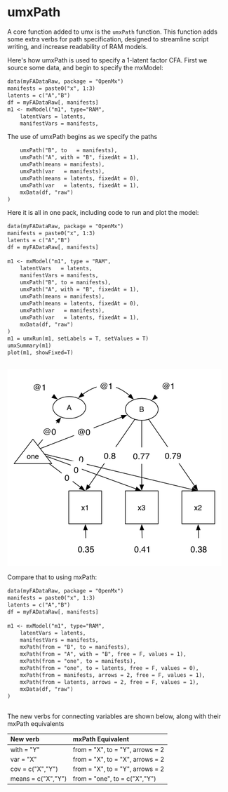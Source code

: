 # umxPath

A core function added to umx is the `umxPath` function.
This function adds some extra verbs for path specification, designed to streamline script writing, and increase readability of RAM models.

Here's how umxPath is used to specify a 1-latent factor CFA. First we source some data, and begin to specify the mxModel:

```splus
data(myFADataRaw, package = "OpenMx")
manifests = paste0("x", 1:3)
latents = c("A","B")
df = myFADataRaw[, manifests]
m1 <- mxModel("m1", type="RAM", 
	latentVars = latents,
	manifestVars = manifests,
```

The use of umxPath begins as we specify the paths

```splus
	umxPath("B", to   = manifests),
	umxPath("A", with = "B", fixedAt = 1),
	umxPath(means = manifests),
	umxPath(var   = manifests),
	umxPath(means = latents, fixedAt = 0),
	umxPath(var   = latents, fixedAt = 1),
	mxData(df, "raw")
)

```

Here it is all in one pack, including code to run and plot the model:

```splus
data(myFADataRaw, package = "OpenMx")
manifests = paste0("x", 1:3)
latents = c("A","B")
df = myFADataRaw[, manifests]

m1 <- mxModel("m1", type = "RAM",
	latentVars   = latents,
	manifestVars = manifests,
	umxPath("B", to = manifests),
	umxPath("A", with = "B", fixedAt = 1),
	umxPath(means = manifests),
	umxPath(means = latents, fixedAt = 0),
	umxPath(var   = manifests),
	umxPath(var   = latents, fixedAt = 1),
	mxData(df, "raw")
)
m1 = umxRun(m1, setLabels = T, setValues = T)
umxSummary(m1)
plot(m1, showFixed=T)
    
```
![UmxPath Model1](/media/umxPath/umxPath_model1.png)

Compare that to using mxPath:

```splus
data(myFADataRaw, package = "OpenMx")
manifests = paste0("x", 1:3)
latents = c("A","B")
df = myFADataRaw[, manifests]

m1 <- mxModel("m1", type="RAM", 
	latentVars = latents,
	manifestVars = manifests,
	mxPath(from = "B", to = manifests),
	mxPath(from = "A", with = "B", free = F, values = 1),
	mxPath(from = "one", to = manifests),
	mxPath(from = "one", to = latents, free = F, values = 0),
	mxPath(from = manifests, arrows = 2, free = F, values = 1),
	mxPath(from = latents, arrows = 2, free = F, values = 1),
	mxData(df, "raw")
)
    
```

The new verbs for connecting variables are shown below, along with their mxPath equivalents

| New verb           | mxPath Equivalent                |
|:-------------------|:---------------------------------|
| with = "Y"         | from = "X", to = "Y", arrows = 2 |
| var  = "X"         | from = "X", to = "X", arrows = 2 |
| cov = c("X","Y")   | from = "X", to = "Y", arrows = 2 |
| means = c("X","Y") | from = "one", to = c("X","Y")    |

